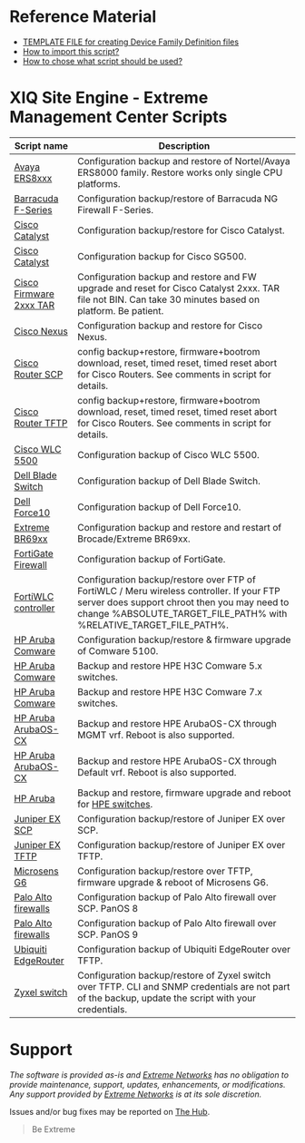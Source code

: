 # Reference Material
* [TEMPLATE FILE for creating Device Family Definition files](script_template.txt)
* [How to import this script?](https://extremeportal.force.com/ExtrArticleDetail?an=000091050&q=What-directory-do-you-put-custom-device-type-scripts-Inventory-Manger)
* [How to chose what script should be used?](https://emc.extremenetworks.com/content/oneview/docs/network/devices/docs/c_ov_at_firmware_mib_config.html)


# XIQ Site Engine - Extreme Management Center Scripts
| Script name   | Description   |
| ------------- | ------------- |
|[Avaya ERS8xxx](ERS8K-TFTP-BACKUP.txt?raw=true)|Configuration backup and restore of Nortel/Avaya ERS8000 family. Restore works only single CPU platforms.|
|[Barracuda F-Series](Barracuda-SCP.txt?raw=true)|Configuration backup/restore of Barracuda NG Firewall F-Series.|
|[Cisco Catalyst](CiscoCatalyst-withRestore-TFTP.txt?raw=true)|Configuration backup/restore for Cisco Catalyst.|
|[Cisco Catalyst](CiscoSG500-TFTP.txt?raw=true)|Configuration backup for Cisco SG500.|
|[Cisco Firmware 2xxx TAR](CiscoCatalyst2xxx_firmware_from_tar.txt?raw=true)|Configuration backup and restore and FW upgrade and reset for Cisco Catalyst 2xxx. TAR file not BIN. Can take 30 minutes based on platform. Be patient.|
|[Cisco Nexus](Cisco-Nexus-TFTP.txt?raw=true)|Configuration backup and restore for Cisco Nexus.|
|[Cisco Router SCP](Cisco-Router-SCP.txt?raw=true)|config backup+restore, firmware+bootrom download, reset, timed reset, timed reset abort for Cisco Routers. See comments in script for details.|
|[Cisco Router TFTP](Cisco-Router-TFTP.txt?raw=true)|config backup+restore, firmware+bootrom download, reset, timed reset, timed reset abort for Cisco Routers. See comments in script for details.|
|[Cisco WLC 5500](Cisco_WLC_5500?raw=true)|Configuration backup of Cisco WLC 5500.|
|[Dell Blade Switch](Dell_Blade_switch.txt?raw=true)|Configuration backup of Dell Blade Switch.|
|[Dell Force10](dell-force10?raw=true)|Configuration backup of Dell Force10.|
|[Extreme BR69xx](BR69xx.txt?raw=true)|Configuration backup and restore and restart of Brocade/Extreme BR69xx.|
|[FortiGate Firewall](FortiGate?raw=true)|Configuration backup of FortiGate.|
|[FortiWLC controller](FortiWLC-FTP.txt?raw=true)|Configuration backup/restore over FTP of FortiWLC / Meru wireless controller. If your FTP server does support chroot then you may need to change %ABSOLUTE_TARGET_FILE_PATH% with %RELATIVE_TARGET_FILE_PATH%.|
|[HP Aruba Comware](Hewlett_Packard_Comware-TFTP?raw=true)|Configuration backup/restore & firmware upgrade of Comware 5100.|
|[HP Aruba Comware](HPE_H3C_Comware_5_Switch.txt?raw=true)|Backup and restore HPE H3C Comware 5.x switches.|
|[HP Aruba Comware](HPE_H3C_Comware_7_Switch.txt?raw=true)|Backup and restore HPE H3C Comware 7.x switches.|
|[HP Aruba ArubaOS-CX](Hewlett_Packard_ArubaOS-CX-TFTP-MGMT.txt?raw=true)|Backup and restore HPE ArubaOS-CX through MGMT vrf. Reboot is also supported.|
|[HP Aruba ArubaOS-CX](Hewlett_Packard_ArubaOS-CX-TFTP-Default.txt?raw=true)|Backup and restore HPE ArubaOS-CX through Default vrf. Reboot is also supported.|
|[HP Aruba](Hewlett_Packard-SFTP.txt?raw=true)|Backup and restore, firmware upgrade and reboot for [HPE switches](Hewlett_Packard-SFTP-info.txt).|
|[Juniper EX SCP](juniper_EX-SCP?raw=true)|Configuration backup/restore of Juniper EX over SCP.|
|[Juniper EX TFTP](juniper_EX-TFTP?raw=true)|Configuration backup/restore of Juniper EX over TFTP.|
|[Microsens G6](Microsens_G6-TFTP.txt?raw=true)|Configuration backup/restore over TFTP, firmware upgrade & reboot of Microsens G6.|
|[Palo Alto firewalls](Palo_Alto_SCP_Script?raw=true)|Configuration backup of Palo Alto firewall over SCP. PanOS 8|
|[Palo Alto firewalls](Palo_Alto_SCP_Script_PanOS9?raw=true)|Configuration backup of Palo Alto firewall over SCP. PanOS 9|
|[Ubiquiti EdgeRouter](EdgOS?raw=true)|Configuration backup of Ubiquiti EdgeRouter over TFTP.|
|[Zyxel switch](Zyxel-TFTP.txt?raw=true)|Configuration backup/restore of Zyxel switch over TFTP. CLI and SNMP credentials are not part of the backup, update the script with your credentials.|

# Support
_The software is provided as-is and [Extreme Networks](http://www.extremenetworks.com/) has no obligation to provide maintenance, support, updates, enhancements, or modifications. Any support provided by [Extreme Networks](http://www.extremenetworks.com/) is at its sole discretion._

Issues and/or bug fixes may be reported on [The Hub](https://community.extremenetworks.com/).
>Be Extreme
